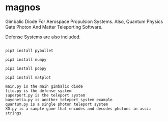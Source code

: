# magnos
Gimbalic Diode For Aerospace Propulsion Systems. Also, Quantum Physics Gate Photon And Matter Teleporting Software.

Defense Systems are also included.

```pip3 install pygame

pip3 install pybullet

pip3 install numpy

pip3 install poppy

pip3 install matplot

main.py is the main gimbalic diode
lito.py is the defense system
superport.py is the teleport system
bayonetta.py is another teleport system example
quantum.py is a single photon teleport system
XD.py is a sample game that encodes and decodes photons in ascii strings
